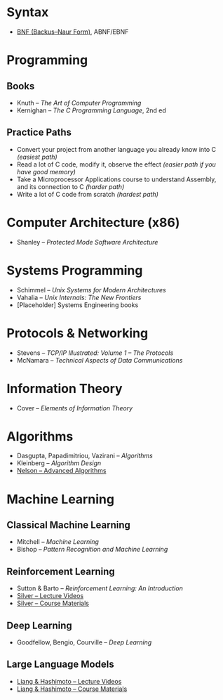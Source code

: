 # Syntax
- [BNF (Backus–Naur Form)](https://en.wikipedia.org/wiki/Backus–Naur_form), ABNF/EBNF

# Programming
## Books
- Knuth – *The Art of Computer Programming*
- Kernighan – *The C Programming Language*, 2nd ed
## Practice Paths
- Convert your project from another language you already know into C *(easiest path)*
- Read a lot of C code, modify it, observe the effect *(easier path if you have good memory)*
- Take a Microprocessor Applications course to understand Assembly, and its connection to C *(harder path)*
- Write a lot of C code from scratch *(hardest path)*

# Computer Architecture (x86)
- Shanley – *Protected Mode Software Architecture*

# Systems Programming
- Schimmel – *Unix Systems for Modern Architectures*
- Vahalia – *Unix Internals: The New Frontiers*
- [Placeholder] Systems Engineering books

# Protocols & Networking
- Stevens – *TCP/IP Illustrated: Volume 1 – The Protocols*
- McNamara – *Technical Aspects of Data Communications*

# Information Theory
- Cover – *Elements of Information Theory*

# Algorithms
- Dasgupta, Papadimitriou, Vazirani – *Algorithms*
- Kleinberg – *Algorithm Design*
- [Nelson – Advanced Algorithms](https://people.seas.harvard.edu/~cs224/fall14/lec.html)

# Machine Learning

## Classical Machine Learning
- Mitchell – *Machine Learning*
- Bishop – *Pattern Recognition and Machine Learning*

## Reinforcement Learning
- Sutton & Barto – *Reinforcement Learning: An Introduction*
- [Silver – Lecture Videos](https://www.youtube.com/playlist?list=PLqYmG7hTraZDM-OYHWgPebj2MfCFzFObQ)
- [Silver – Course Materials](https://davidstarsilver.wordpress.com/teaching/)

## Deep Learning
- Goodfellow, Bengio, Courville – *Deep Learning*

## Large Language Models
- [Liang & Hashimoto – Lecture Videos](https://youtube.com/playlist?list=PLoROMvodv4rOY23Y0BoGoBGgQ1zmU_MT_)
- [Liang & Hashimoto – Course Materials](https://stanford-cs336.github.io/spring2024/index.html)
